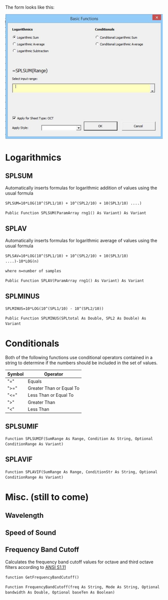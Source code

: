 The form looks like this:

![Basics Form](https://github.com/Moosevellous/Trace/blob/master/img/frmBasics.JPG)

# Logarithmics

## SPLSUM

Automatically inserts formulas for logarithmic addition of values using the usual formula

`SPLSUM=10*LOG(10^(SPL1/10) + 10^(SPL2/10) + 10(SPL3/10) ....)`

`Public Function SPLSUM(ParamArray rng1() As Variant) As Variant`

## SPLAV

Automatically inserts formulas for logarithmic average of values using the usual formula

`SPLSAV=10*LOG(10^(SPL1/10) + 10^(SPL2/10) + 10(SPL3/10) ....)-10*LOG(n)`

`where n=number of samples`

`Public Function SPLAV(ParamArray rng1() As Variant) As Variant`

## SPLMINUS

`SPLMINUS=10*LOG(10^(SPL1/10) - 10^(SPL2/10))`

`Public Function SPLMINUS(SPLtotal As Double, SPL2 As Double) As Variant`

# Conditionals

Both of the following functions use conditional operators contained in a string to determine if the numbers should be included in the set of values. 

| Symbol | Operator |
| --- | --- |
| "=" | Equals |
| ">=" | Greater Than or Equal To | 
| "<=" | Less Than or Equal To | 
| ">" | Greater Than | 
| "<" | Less Than | 

## SPLSUMIF

`Function SPLSUMIF(SumRange As Range, Condition As String, Optional ConditionRange As Variant)`

## SPLAVIF

`Function SPLAVIF(SumRange As Range, ConditionStr As String, Optional ConditionRange As Variant)`

# Misc. (still to come)

## Wavelength

## Speed of Sound

## Frequency Band Cutoff

Calculates the frequency band cutoff values for octave and third octave filters according to [ANSI S1.11](https://law.resource.org/pub/us/cfr/ibr/002/ansi.s1.11.2004.pdf)

`function GetFrequencyBandCutoff()`

`Function FrequencyBandCutoff(freq As String, Mode As String, Optional bandwidth As Double, Optional baseTen As Boolean)`